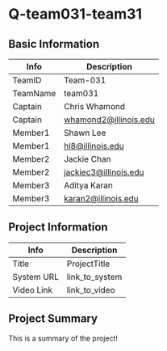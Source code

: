 # Q-team031-team31

## Basic Information

| Info     | Description           |
| -------- | --------------------- |
| TeamID   | Team-031              |
| TeamName | team031               |
| Captain  | Chris Whamond         |
| Captain  | whamond2@illinois.edu |
| Member1  | Shawn Lee             |
| Member1  | hl8@illinois.edu      |
| Member2  | Jackie Chan           |
| Member2  | jackiec3@illinois.edu |
| Member3  | Aditya Karan          |
| Member3  | karan2@illinois.edu   |

## Project Information

| Info       | Description    |
| ---------- | -------------- |
| Title      | ProjectTitle   |
| System URL | link_to_system |
| Video Link | link_to_video  |

## Project Summary

This is a summary of the project!
